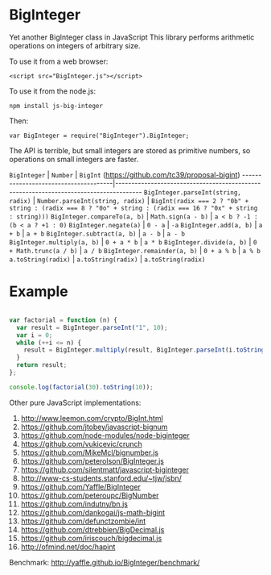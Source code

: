BigInteger
==========

Yet another BigInteger class in JavaScript
This library performs arithmetic operations on integers of arbitrary size.

To use it from a web browser:
```
<script src="BigInteger.js"></script>
```
To use it from the node.js:
```
npm install js-big-integer
```
Then:
```
var BigInteger = require("BigInteger").BigInteger;
```

The API is terrible, but small integers are stored as primitive numbers, so operations on small integers are faster.

  `BigInteger`                        | `Number`                         | `BigInt` (https://github.com/tc39/proposal-bigint)
--------------------------------------|--------------------------------------------------------------------------------------
 `BigInteger.parseInt(string, radix)` | `Number.parseInt(string, radix)` | `BigInt(radix === 2 ? "0b" + string : (radix === 8 ? "0o" + string : (radix === 16 ? "0x" + string : string)))`
 `BigInteger.compareTo(a, b)`         | `Math.sign(a - b)`               | `a < b ? -1 : (b < a ? +1 : 0)`
 `BigInteger.negate(a)`               | `0 - a`                          | `-a`
 `BigInteger.add(a, b)`               | `a + b`                          | `a + b`
 `BigInteger.subtract(a, b)`          | `a - b`                          | `a - b`
 `BigInteger.multiply(a, b)`          | `0 + a * b`                      | `a * b`
 `BigInteger.divide(a, b)`            | `0 + Math.trunc(a / b)`          | `a / b`
 `BigInteger.remainder(a, b)`         | `0 + a % b`                      | `a % b`
 `a.toString(radix)`                  | `a.toString(radix)`              | `a.toString(radix)`

Example
=======
```javascript

var factorial = function (n) {
  var result = BigInteger.parseInt("1", 10);
  var i = 0;
  while (++i <= n) {
    result = BigInteger.multiply(result, BigInteger.parseInt(i.toString(), 10));
  }
  return result;
};

console.log(factorial(30).toString(10));

```

Other pure JavaScript implementations:
 1. http://www.leemon.com/crypto/BigInt.html
 2. https://github.com/jtobey/javascript-bignum
 3. https://github.com/node-modules/node-biginteger
 4. https://github.com/vukicevic/crunch
 5. https://github.com/MikeMcl/bignumber.js
 6. https://github.com/peterolson/BigInteger.js
 7. https://github.com/silentmatt/javascript-biginteger
 8. http://www-cs-students.stanford.edu/~tjw/jsbn/
 9. https://github.com/Yaffle/BigInteger
 10. https://github.com/peteroupc/BigNumber
 11. https://github.com/indutny/bn.js
 12. https://github.com/dankogai/js-math-bigint
 13. https://github.com/defunctzombie/int
 14. https://github.com/dtrebbien/BigDecimal.js
 15. https://github.com/iriscouch/bigdecimal.js
 16. http://ofmind.net/doc/hapint

Benchmark:
  http://yaffle.github.io/BigInteger/benchmark/
